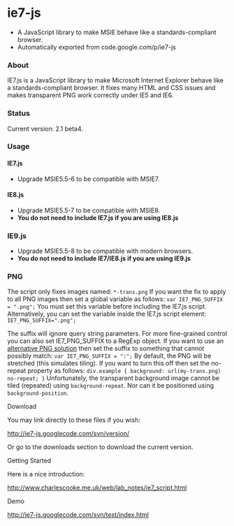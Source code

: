 # ie7-js
* A JavaScript library to make MSIE behave like a standards-compliant browser.
* Automatically exported from code.google.com/p/ie7-js

### About
IE7.js is a JavaScript library to make Microsoft Internet Explorer behave like a standards-compliant browser. It fixes many HTML and CSS issues and makes transparent PNG work correctly under IE5 and IE6.

### Status
Current version: 2.1 beta4.

### Usage

#### IE7.js
* Upgrade MSIE5.5-6 to be compatible with MSIE7.

#### IE8.js
* Upgrade MSIE5.5-7 to be compatible with MSIE8.
* **You do not need to include IE7.js if you are using IE8.js**

### IE9.js
* Upgrade MSIE5.5-8 to be compatible with modern browsers.
* **You do not need to include IE7/IE8.js if you are using IE9.js**

### PNG
The script only fixes images named: ``*-trans.png``
If you want the fix to apply to all PNG images then set a global variable as follows:
``
var IE7_PNG_SUFFIX = ".png";
``
You must set this variable before including the IE7.js script. Alternatively, you can set the variable inside the IE7.js script element:
``
IE7_PNG_SUFFIX=".png";
``

The suffix will ignore query string parameters. For more fine-grained control you can also set IE7_PNG_SUFFIX to a RegExp object. If you want to use an [alternative PNG solution](http://www.dillerdesign.com/experiment/DD_belatedPNG/) then set the suffix to something that cannot possibly match:
``
var IE7_PNG_SUFFIX = ":";
``
By default, the PNG will be stretched (this simulates tiling). If you want to turn this off then set the no-repeat property as follows:
``
div.example { background: url(my-trans.png) no-repeat; }
``
Unfortunately, the transparent background image cannot be tiled (repeated) using ``background-repeat``. Nor can it be positioned using ``background-position``.

Download

You may link directly to these files if you wish:

http://ie7-js.googlecode.com/svn/version/

Or go to the downloads section to download the current version.

Getting Started

Here is a nice introduction:

http://www.charlescooke.me.uk/web/lab_notes/ie7_script.html

Demo

http://ie7-js.googlecode.com/svn/test/index.html
